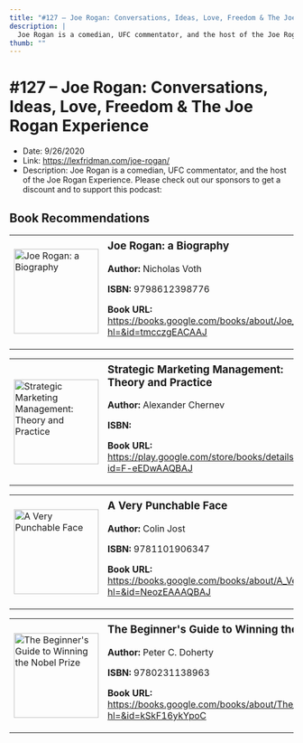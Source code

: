 ```yaml
---
title: "#127 – Joe Rogan: Conversations, Ideas, Love, Freedom & The Joe Rogan Experience"
description: |
  Joe Rogan is a comedian, UFC commentator, and the host of the Joe Rogan Experience. Please check out our sponsors to get a discount and to support this podcast:"
thumb: ""
---
```


# #127 – Joe Rogan: Conversations, Ideas, Love, Freedom & The Joe Rogan Experience

  - Date: 9/26/2020
  - Link: https://lexfridman.com/joe-rogan/
  - Description: Joe Rogan is a comedian, UFC commentator, and the host of the Joe Rogan Experience. Please check out our sponsors to get a discount and to support this podcast:

## Book Recommendations

<table style="border: none;"><tr style="border: none;"><td style="border: none;"><img src="None" alt="Joe Rogan: a Biography" width="150" style="vertical-align: top;"></td><td style="border: none; vertical-align: top;"><h3 style='margin-top: 5'>Joe Rogan: a Biography</h3><p><strong>Author:</strong> Nicholas Voth</p><p><strong>ISBN:</strong> 9798612398776</p><p><strong>Book URL:</strong> <a href="https://books.google.com/books/about/Joe_Rogan_a_Biography.html?hl=&id=tmcczgEACAAJ">https://books.google.com/books/about/Joe_Rogan_a_Biography.html?hl=&id=tmcczgEACAAJ</a></p></td></tr></table>
<table style="border: none;"><tr style="border: none;"><td style="border: none;"><img src="http://books.google.com/books/content?id=F-eEDwAAQBAJ&printsec=frontcover&img=1&zoom=1&edge=curl&source=gbs_api" alt="Strategic Marketing Management: Theory and Practice" width="150" style="vertical-align: top;"></td><td style="border: none; vertical-align: top;"><h3 style='margin-top: 5'>Strategic Marketing Management: Theory and Practice</h3><p><strong>Author:</strong> Alexander Chernev</p><p><strong>ISBN:</strong> </p><p><strong>Book URL:</strong> <a href="https://play.google.com/store/books/details?id=F-eEDwAAQBAJ">https://play.google.com/store/books/details?id=F-eEDwAAQBAJ</a></p></td></tr></table>
<table style="border: none;"><tr style="border: none;"><td style="border: none;"><img src="http://books.google.com/books/content?id=NeozEAAAQBAJ&printsec=frontcover&img=1&zoom=1&edge=curl&source=gbs_api" alt="A Very Punchable Face" width="150" style="vertical-align: top;"></td><td style="border: none; vertical-align: top;"><h3 style='margin-top: 5'>A Very Punchable Face</h3><p><strong>Author:</strong> Colin Jost</p><p><strong>ISBN:</strong> 9781101906347</p><p><strong>Book URL:</strong> <a href="https://books.google.com/books/about/A_Very_Punchable_Face.html?hl=&id=NeozEAAAQBAJ">https://books.google.com/books/about/A_Very_Punchable_Face.html?hl=&id=NeozEAAAQBAJ</a></p></td></tr></table>
<table style="border: none;"><tr style="border: none;"><td style="border: none;"><img src="http://books.google.com/books/content?id=kSkF16ykYpoC&printsec=frontcover&img=1&zoom=1&edge=curl&source=gbs_api" alt="The Beginner's Guide to Winning the Nobel Prize" width="150" style="vertical-align: top;"></td><td style="border: none; vertical-align: top;"><h3 style='margin-top: 5'>The Beginner's Guide to Winning the Nobel Prize</h3><p><strong>Author:</strong> Peter C. Doherty</p><p><strong>ISBN:</strong> 9780231138963</p><p><strong>Book URL:</strong> <a href="https://books.google.com/books/about/The_Beginner_s_Guide_to_Winning_the_Nobe.html?hl=&id=kSkF16ykYpoC">https://books.google.com/books/about/The_Beginner_s_Guide_to_Winning_the_Nobe.html?hl=&id=kSkF16ykYpoC</a></p></td></tr></table>
